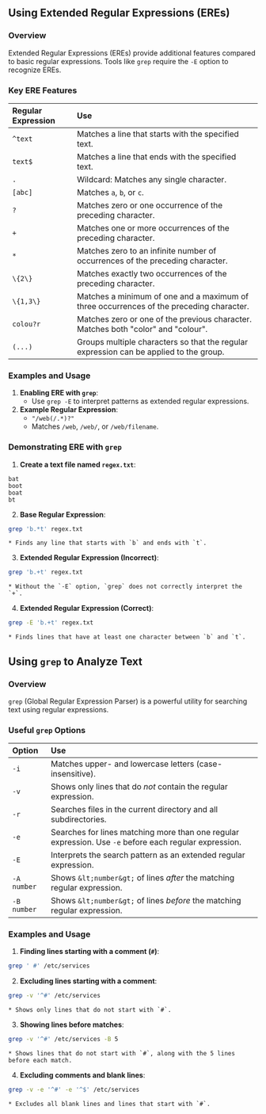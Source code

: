 ## Using Extended Regular Expressions (EREs)

### Overview

Extended Regular Expressions (EREs) provide additional features compared to basic regular expressions. Tools like `grep` require the `-E` option to recognize EREs.

### Key ERE Features

| Regular Expression | Use |
| :-- | :-- |
| `^text` | Matches a line that starts with the specified text. |
| `text$` | Matches a line that ends with the specified text. |
| `.` | Wildcard: Matches any single character. |
| `[abc]` | Matches `a`, `b`, or `c`. |
| `?` | Matches zero or one occurrence of the preceding character. |
| `+` | Matches one or more occurrences of the preceding character. |
| `*` | Matches zero to an infinite number of occurrences of the preceding character. |
| `\{2\}` | Matches exactly two occurrences of the preceding character. |
| `\{1,3\}` | Matches a minimum of one and a maximum of three occurrences of the preceding character. |
| `colou?r` | Matches zero or one of the previous character. Matches both "color" and "colour". |
| `(...)` | Groups multiple characters so that the regular expression can be applied to the group. |

### Examples and Usage

1. **Enabling ERE with `grep`**:
    * Use `grep -E` to interpret patterns as extended regular expressions.
2. **Example Regular Expression**:
    * `"/web(/.*)?"`
    * Matches `/web`, `/web/`, or `/web/filename`.

### Demonstrating ERE with `grep`

1. **Create a text file named `regex.txt`**:

```text
bat
boot
boat
bt
```

2. **Base Regular Expression**:

```bash
grep 'b.*t' regex.txt
```

    * Finds any line that starts with `b` and ends with `t`.
3. **Extended Regular Expression (Incorrect)**:

```bash
grep 'b.+t' regex.txt
```

    * Without the `-E` option, `grep` does not correctly interpret the `+`.
4. **Extended Regular Expression (Correct)**:

```bash
grep -E 'b.+t' regex.txt
```

    * Finds lines that have at least one character between `b` and `t`.

## Using `grep` to Analyze Text

### Overview

`grep` (Global Regular Expression Parser) is a powerful utility for searching text using regular expressions.

### Useful `grep` Options

| Option | Use |
| :-- | :-- |
| `-i` | Matches upper- and lowercase letters (case-insensitive). |
| `-v` | Shows only lines that do *not* contain the regular expression. |
| `-r` | Searches files in the current directory and all subdirectories. |
| `-e` | Searches for lines matching more than one regular expression. Use `-e` before each regular expression. |
| `-E` | Interprets the search pattern as an extended regular expression. |
| `-A number` | Shows `&lt;number&gt;` of lines *after* the matching regular expression. |
| `-B number` | Shows `&lt;number&gt;` of lines *before* the matching regular expression. |

### Examples and Usage

1. **Finding lines starting with a comment (`#`)**:

```bash
grep ' #' /etc/services
```

2. **Excluding lines starting with a comment**:

```bash
grep -v '^#' /etc/services
```

    * Shows only lines that do not start with `#`.
3. **Showing lines before matches**:

```bash
grep -v '^#' /etc/services -B 5
```

    * Shows lines that do not start with `#`, along with the 5 lines before each match.
4. **Excluding comments and blank lines**:

```bash
grep -v -e '^#' -e '^$' /etc/services
```

    * Excludes all blank lines and lines that start with `#`.


